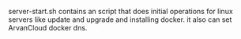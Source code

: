 server-start.sh contains an script that does initial operations for linux servers like update and upgrade and installing docker. it also can set ArvanCloud docker dns.
